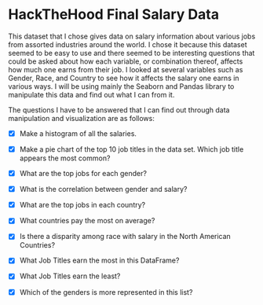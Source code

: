 # HackTheHood Final Salary Data

This dataset that I chose gives data on salary information about various jobs from assorted industries around the world.
I chose it because this dataset seemed to be easy to use and there seemed to be 
interesting questions that could be asked about how each variable, 
or combination thereof, affects how much one earns from their job. 
I looked at several variables such as Gender, Race, and Country to see how it affects the salary one earns in various ways.
I will be using mainly the Seaborn and Pandas library to manipulate this data and find out what I can from it.

The questions I have to be answered that I can find out through data manipulation and visualization are as follows:

- [x] Make a histogram of all the salaries.
- [x] Make a pie chart of the top 10 job titles in the data set. Which job title appears the most common?
- [x] What are the top jobs for each gender?
- [x] What is the correlation between gender and salary?
- [x] What are the top jobs in each country?
- [x] What countries pay the most on average?
- [x] Is there a disparity among race with salary in the North American Countries?
- [x] What Job Titles earn the most in this DataFrame?
- [x] What Job Titles earn the least?
- [x] Which of the genders is more represented in this list?

